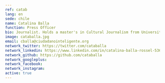 ```yaml
---
ref: catab
lang: en
sede: chile
name: Catalina Balla
function: Press Officer
bio: Journalist. Holds a master's in Cultural Journalism from Universitat Pompeu Fabra (Barcelona).
image: cataballa.jpg
email: cballa@ciudadanointeligente.org
network_twitter: https://twitter.com/cataballa
network_linkedin: https://www.linkedin.com/in/catalina-balla-rossel-53620434?trk=nav_responsive_tab_profile_pic
network_github: https://github.com/cataballa
network_googleplus:
network_facebook:
network_instagram:
active: true
---
```

